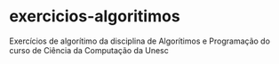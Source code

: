 # exercicios-algoritimos

Exercícios de algorítimo da disciplina de Algorítimos e Programação do curso de Ciência da Computação da Unesc
